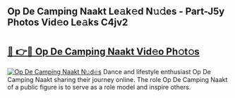 ## Op De Camping Naakt Le𝚊k𝚎d N𝚞𝚍es - Part-J5y Photos Vid𝚎o Le𝚊ks C4jv2

# <h2><a href="http://fb5f6d.evod.top/?m=Op+De+Camping+Naakt">🔗 👉🔴 Op De Camping Naakt Vid𝚎o Ph𝚘t𝚘s</a></h2>

[![Op De Camping Naakt N𝚞d𝚎s](https://i.imgur.com/8V9OHl7.gif)](http://fb5f6d.evod.top/?m=Op+De+Camping+Naakt)
Dance and lifestyle enthusiast Op De Camping Naakt sharing their journey online. The role Op De Camping Naakt of a public figure is to serve as a role model and inspire others. 
